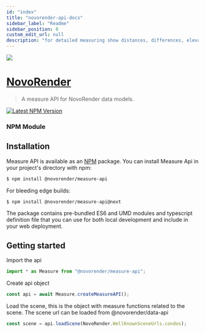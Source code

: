 ```yaml
---
id: "index"
title: "novorender-api-docs"
sidebar_label: "Readme"
sidebar_position: 0
custom_edit_url: null
description: "for detailed measuring show distances, differences, elevations and more."
---
```


<img src="https://novorender.com/wp-content/uploads/2021/06/novorender_logo_RGB_2021.png"/>

# [NovoRender](http://novorender.com/)

> A measure API for NovoRender data models.

[![Latest NPM Version](https://img.shields.io/npm/v/@novorender/measure-api.svg?label=@novorender/measure-api)](https://www.npmjs.com/package/@novorender/data-js-api)

### NPM Module

## Installation

Measure API is available as an [NPM](https://www.npmjs.com/package/@novorender/measure-api) package. You can install Measure Api in your project's directory with npm:

```bash
$ npm install @novorender/measure-api
```

For bleeding edge builds:

```bash
$ npm install @novorender/measure-api@next
```

The package contains pre-bundled ES6 and UMD modules and typescript definition file that you can use for both local development and include in your web deployment.

## Getting started

Import the api

```ts
import * as Measure from "@novorender/measure-api";
```

Create api object

```ts
const api = await Measure.createMeasureAPI();
```

Load the scene, this is the object with measure functions related to the scene.
The scene url can be loaded from @novorender/data-api

```ts
const scene = api.loadScene(NovoRender.WellKnownSceneUrls.condos);
```

